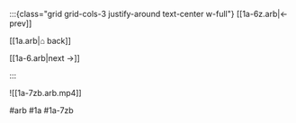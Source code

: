 :::{class="grid grid-cols-3 justify-around text-center w-full"}
[[1a-6z.arb|← prev]]

[[1a.arb|⌂ back]]

[[1a-6.arb|next →]]

:::

![[1a-7zb.arb.mp4]]

#arb #1a #1a-7zb

